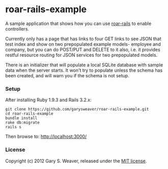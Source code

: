 roar-rails-example
=====

A sample application that shows how you can use [roar-rails][roar-rails] to enable controllers.

Currently only has a page that has links to four GET links to see JSON that test index and show on two prepopulated example models- employee and company, but you can do POST/PUT and DELETE to it also, i.e. it provides restful resource routing for JSON services for two prepopulated models.

There is an initializer that will populate a local SQLite database with sample data when the server starts. It won't try to populate unless the schema has been created, and will warn you if the schema is not setup.

### Setup

After installing Ruby 1.9.3 and Rails 3.2.x:

    git clone https://github.com/garysweaver/roar-rails-example.git
    cd roar-rails-example
    bundle install
    rake db:migrate
    rails s

Then browse to: [http://localhost:3000/][localhost]

### License

Copyright (c) 2012 Gary S. Weaver, released under the [MIT license][lic].

[roar-rails]: https://github.com/apotonick/roar-rails
[localhost]: http://localhost:3000/
[lic]: http://github.com/garysweaver/roar-rails-example/blob/master/LICENSE

